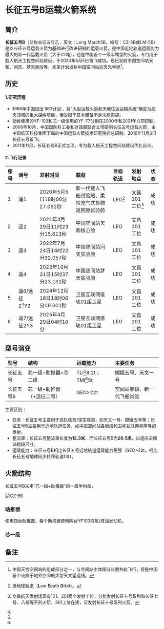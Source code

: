 <!--
 * @Author: blueWALL-E
 * @Date: 2025-06-24 15:46:33
 * @LastEditTime: 2025-06-24 16:19:12
 * @FilePath: \Chinese Aerospace History\载人航天工程\十四大分系统介绍\长征二号F运载火箭系统.md
 * @Description: 长征二号F运载火箭系统
 * @Wearing:  Read only, do not modify place!!! 
 * @Shortcut keys:  ctrl+alt+/ ctrl+alt+z
-->

# 长征五号B运载火箭系统

## 简介
**长征五号B**（又称长征五号乙，英文：Long March5B，缩写：CZ-5B或LM-5B）是以长征五号运载火箭为基础进行改进研制的运载火箭，是中国近地轨道运载能力最大的新一代运载火箭（大于22吨），也是中国首个一级半构型的火箭，专门用于载人航天工程空间站建设，于2020年5月5日首飞成功。现已发射中国空间站天和、问天、梦天舱段等，未来计划发射中国空间站巡天光学舱[^巡天光学舱]。

## 历史
#### 1.研究历程
- 1986年中国提出‘863计划’，将“大型运载火箭和天地往返运输系统”确定为航天领域的重大探索项目，但受限于技术储备不足未能实施。
- 助推使用的YF-100和芯一级使用的YF-77分别在2000年和2001年立项研制。
- 2006年10月，中国国防科工委和财政部联合立项研制长征五号运载火箭，由中国航天科技集团下属的中国运载火箭技术研究院抓总研制。2016年11月3日长征五号首飞。
- 2011年11月，长征五号B正式立项，专为载人航天工程空间站建设优化设计。

#### 2.飞行记录
|序号|谣号|发射时间|载荷|目标轨道|发射地点|状态|
|:---|:---|:-------|:--|:------|:-------|:---|
|1|遥1|2020年5月5日18时00分27.092秒|新一代载人飞船试验船、柔性充气式货物返回舱试验舱|LEO[^LEO]|文昌101工位[^文昌]|成功|
|2|遥2|2021年4月29日11时23分15.613秒|中国空间站天和核心舱|LEO|文昌101工位|成功|
|3|遥3|2022年7月24日14时22分32.057秒|中国空间站问天实验舱|LEO|文昌101工位|成功|
|4|遥4|2022年10月31日15时37分23.191秒|中国空间站梦天实验舱|LEO|文昌101工位|成功|
|5|遥6/远征2[^远征]Y2|2024年12月16日18时00分09.601秒|卫星互联网低轨01组卫星|LEO|文昌101工位|成功|
|6|遥7/远征2Y3|2025年4月29日04时10分|卫星互联网低轨01组卫星|LEO|文昌101工位|成功|

## 型号演变
|型号|结构|运载能力|主要任务|
|:---|:---|:------|:------|
|长征五号|芯一级+助推器+芯二级|TLI[^TLI]8.2t；TMI[^TMI]5t|嫦娥五号、天文一号|
|长征五号B|芯一级+助推器（+远征二号）|GEO>22t|空间站舱段、新一代飞船试验|

主要区别：
- 任务：长征五号主要用于高轨任务/深空探测，如天文一号、嫦娥五号等；长征五号B主要用于近地轨道任务，如中国空间站各舱段和卫星互联网星座等的发射。
- 整流罩：长征五号整流罩长度为**12.3米**，而长征五号B为**20.5米**，以适应空间站舱段尺寸。
- 运载能力：长征五号B相比长征五号近地轨道运载能力更强（GEO>22t，相比长征五号地球同步转移轨道14t）。

## 火箭结构
长征五号B采用“芯一级+助推器”的一级半构型，

![CZ-5B](https://sat.huijiwiki.com/wiki/%E9%95%BF%E5%BE%81%E4%BA%94%E5%8F%B7#/media/%E6%96%87%E4%BB%B6:%E9%95%BF%E5%BE%81%E4%BA%94%E5%8F%B7%E5%85%A8%E6%9E%84%E5%9E%8B.jpg "长征五号B")

### 助推器
使用四台助推器，每个助推器使用两台YF100液氧/煤油发动机。

### 芯一级


## 备注
[^巡天光学舱]:中国天宫空间站的组成部分之一，与空间站主体部分长期共轨飞行，将是中国首个设置于地外空间的大型天文望远镜。

[^LEO]:低地球轨道（**L**ow **E**eath **O**rbit）。

[^文昌]:文昌航天发射场现有101、201两个发射工位，分别发射长征五号系列和长征七号、八号等系列火箭，301工位在建，可发射长征十号系列火箭。

[^远征]:

[^TLI]:

[^TMI]:
